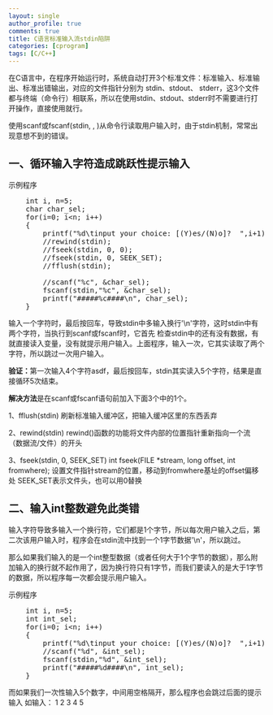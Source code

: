 ```yaml
---
layout: single
author_profile: true
comments: true
title: C语言标准输入流stdin陷阱
categories: [cprogram]
tags: [C/C++]
---
```

在C语言中，在程序开始运行时，系统自动打开3个标准文件：标准输入、标准输出、标准出错输出，对应的文件指针分别为 stdin、stdout、 stderr，这3个文件都与终端（命令行）相联系，所以在使用stdin、stdout、stderr时不需要进行打开操作，直接使用就行。

使用scanf或fscanf(stdin, , )从命令行读取用户输入时，由于stdin机制，常常出现意想不到的错误。

## 一、循环输入字符造成跳跃性提示输入

示例程序

<pre class="lang:c decode:true">	int i, n=5;
	char char_sel;
	for(i=0; i&lt;n; i++)
	{
		printf("%d\tinput your choice: [(Y)es/(N)o]?  ",i+1);
		//rewind(stdin);
		//fseek(stdin, 0, 0);
		//fseek(stdin, 0, SEEK_SET);
		//fflush(stdin);

		//scanf("%c", &amp;char_sel);
		fscanf(stdin,"%c", &amp;char_sel);
		printf("#####%c####\n", char_sel);
	}</pre>
	
输入一个字符时，最后按回车，导致stdin中多输入换行'\n'字符，这时stdin中有两个字符，当执行到scanf或fscanf时，它首先 检查stdin中的还有没有数据，有就直接读入变量，没有就提示用户输入。上面程序，输入一次，它其实读取了两个字符，所以跳过一次用户输入。

<strong>验证：</strong>第一次输入4个字符asdf，最后按回车，stdin其实读入5个字符，结果是直接循环5次结束。  


<strong>解决方法</strong>是在scanf或fscanf语句前加入下面3个中的1个。  

1、fflush(stdin)
刷新标准输入缓冲区，把输入缓冲区里的东西丢弃

2、rewind(stdin)
rewind()函数的功能将文件内部的位置指针重新指向一个流（数据流/文件）的开头

3、fseek(stdin, 0, SEEK_SET)
int fseek(FILE *stream, long offset, int fromwhere);
设置文件指针stream的位置，移动到fromwhere基址的offset偏移处
SEEK_SET表示文件头，也可以用0替换

## 二、输入int整数避免此类错

输入字符导致多输入一个换行符，它们都是1个字节，所以每次用户输入之后，第二次该用户输入时，程序会在stdin流中找到一个1字节数据'\n'，所以跳过。

那么如果我们输入的是一个int整型数据（或者任何大于1个字节的数据），那么附加输入的换行就不起作用了，因为换行符只有1字节，而我们要读入的是大于1字节的数据，所以程序每一次都会提示用户输入。

示例程序
<pre class="lang:c decode:true">	int i, n=5;
	int int_sel;
	for(i=0; i&lt;n; i++)
	{
		printf("%d\tinput your choice: [(Y)es/(N)o]?  ",i+1);
		//scanf("%d", &amp;int_sel);
		fscanf(stdin,"%d", &amp;int_sel);
		printf("#####%d####\n", int_sel);
	}</pre>
而如果我们一次性输入5个数字，中间用空格隔开，那么程序也会跳过后面的提示输入
如输入： 1 2 3 4 5

